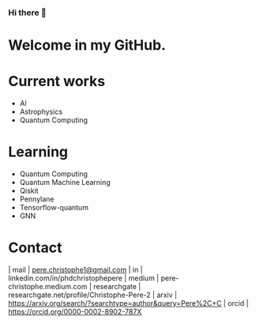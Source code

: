 ### Hi there 👋

Welcome in my GitHub. 
=====

Current works
=====
- AI
- Astrophysics 
- Quantum Computing

Learning
=====
- Quantum Computing
- Quantum Machine Learning
- Qiskit
- Pennylane
- Tensorflow-quantum
- GNN

Contact
=====

| mail | pere.christophe1@gmail.com 
| in | linkedin.com/in/phdchristophepere
| medium | pere-christophe.medium.com 
| researchgate | researchgate.net/profile/Christophe-Pere-2
| arxiv | https://arxiv.org/search/?searchtype=author&query=Pere%2C+C
| orcid | https://orcid.org/0000-0002-8902-787X
